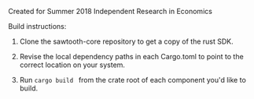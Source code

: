 Created for Summer 2018 Independent Research in Economics

Build instructions:

1) Clone the sawtooth-core repository to get a copy of the rust SDK.

2) Revise the local dependency paths in each Cargo.toml to point to the correct location on your system.

3) Run `cargo build ` from the crate root of each component you'd like to build.

